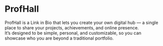 # ProfHall

ProfHall is a Link in Bio that lets you create your own digital hub — a single place to share your projects, achievements, and online presence.  
It’s designed to be simple, personal, and customizable, so you can showcase who you are beyond a traditional portfolio.
